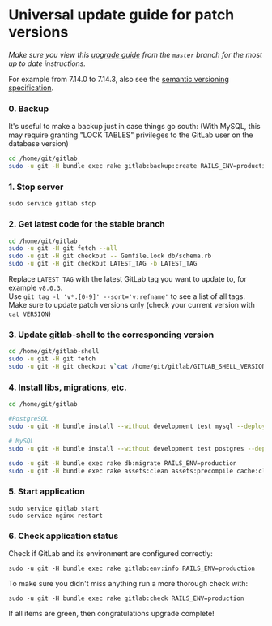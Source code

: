 # Universal update guide for patch versions
*Make sure you view this [upgrade guide](https://gitlab.com/gitlab-org/gitlab-ce/blob/master/doc/update/patch_versions.md) from the `master` branch for the most up to date instructions.*

For example from 7.14.0 to 7.14.3, also see the [semantic versioning specification](http://semver.org/).

### 0. Backup

It's useful to make a backup just in case things go south:
(With MySQL, this may require granting "LOCK TABLES" privileges to the GitLab user on the database version)

```bash
cd /home/git/gitlab
sudo -u git -H bundle exec rake gitlab:backup:create RAILS_ENV=production
```

### 1. Stop server

    sudo service gitlab stop

### 2. Get latest code for the stable branch

```bash
cd /home/git/gitlab
sudo -u git -H git fetch --all
sudo -u git -H git checkout -- Gemfile.lock db/schema.rb
sudo -u git -H git checkout LATEST_TAG -b LATEST_TAG
```
Replace `LATEST_TAG` with the latest GitLab tag you want to update to, for example `v8.0.3`.  
Use `git tag -l 'v*.[0-9]' --sort='v:refname'` to see a list of all tags.  
Make sure to update patch versions only (check your current version with `cat VERSION`)

### 3. Update gitlab-shell to the corresponding version

```bash
cd /home/git/gitlab-shell
sudo -u git -H git fetch
sudo -u git -H git checkout v`cat /home/git/gitlab/GITLAB_SHELL_VERSION` -b v`cat /home/git/gitlab/GITLAB_SHELL_VERSION`
```

### 4. Install libs, migrations, etc.

```bash
cd /home/git/gitlab

#PostgreSQL
sudo -u git -H bundle install --without development test mysql --deployment

# MySQL
sudo -u git -H bundle install --without development test postgres --deployment

sudo -u git -H bundle exec rake db:migrate RAILS_ENV=production
sudo -u git -H bundle exec rake assets:clean assets:precompile cache:clear RAILS_ENV=production
```

### 5. Start application

    sudo service gitlab start
    sudo service nginx restart

### 6. Check application status

Check if GitLab and its environment are configured correctly:

    sudo -u git -H bundle exec rake gitlab:env:info RAILS_ENV=production

To make sure you didn't miss anything run a more thorough check with:

    sudo -u git -H bundle exec rake gitlab:check RAILS_ENV=production

If all items are green, then congratulations upgrade complete!
